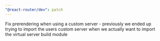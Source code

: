```yaml
---
"@react-router/dev": patch
---
```


Fix prerendering when using a custom server - previously we ended up trying to import the users custom server when we actually want to import the virtual server build module
